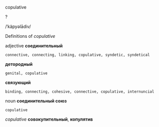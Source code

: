 copulative

?

/ˈkäpyəlādiv/

Definitions of _copulative_

adjective
**соединительный**

    connective, connecting, linking, copulative, syndetic, syndetical
**детородный**

    genital, copulative
**связующий**

    binding, connecting, cohesive, connective, copulative, internuncial

noun
**соединительный союз**

    copulative

_copulative_
**совокупительный**, **копулятив**